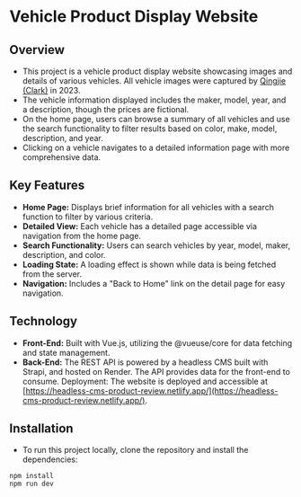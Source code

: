 # Vehicle Product Display Website
## Overview
- This project is a vehicle product display website showcasing images and details of various vehicles. All vehicle images were captured by [Qingjie (Clark)](https://qingjie.dev) in 2023. 
- The vehicle information displayed includes the maker, model, year, and a description, though the prices are fictional.
- On the home page, users can browse a summary of all vehicles and use the search functionality to filter results based on color, make, model, description, and year. 
- Clicking on a vehicle navigates to a detailed information page with more comprehensive data.

## Key Features
- **Home Page:** Displays brief information for all vehicles with a search function to filter by various criteria.
- **Detailed View:** Each vehicle has a detailed page accessible via navigation from the home page.
- **Search Functionality:** Users can search vehicles by year, model, maker, description, and color.
- **Loading State:** A loading effect is shown while data is being fetched from the server.
- **Navigation:** Includes a "Back to Home" link on the detail page for easy navigation.

## Technology
- **Front-End:** Built with Vue.js, utilizing the @vueuse/core for data fetching and state management.
- **Back-End:** The REST API is powered by a headless CMS built with Strapi, and hosted on Render. The API provides data for the front-end to consume.
Deployment: The website is deployed and accessible at [https://headless-cms-product-review.netlify.app/](https://headless-cms-product-review.netlify.app/).

## Installation
- To run this project locally, clone the repository and install the dependencies:

```
npm install
npm run dev
```
